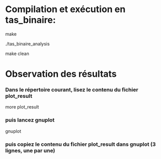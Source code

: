 # Compilation et exécution en tas_binaire:

make

./tas_binaire_analysis

make clean

# Observation des résultats
### Dans le répertoire courant, lisez le contenu du fichier plot_result

more plot_result

### puis lancez gnuplot

gnuplot

### puis copiez le contenu du fichier plot_result dans gnuplot (3 lignes, une par une)
